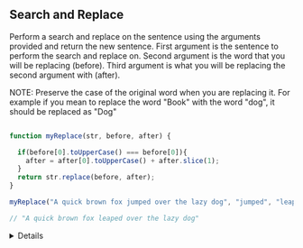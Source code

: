 ## Search and Replace

<p> Perform a search and replace on the sentence using the arguments provided and return the new sentence.
First argument is the sentence to perform the search and replace on.
Second argument is the word that you will be replacing (before).
Third argument is what you will be replacing the second argument with (after). </p>

<p>NOTE: Preserve the case of the original word when you are replacing it. For example if you mean to replace the word "Book" with the word "dog", it should be replaced as "Dog" </p>

```javascript

function myReplace(str, before, after) {

  if(before[0].toUpperCase() === before[0]){
    after = after[0].toUpperCase() + after.slice(1);
  }
  return str.replace(before, after);
}

myReplace("A quick brown fox jumped over the lazy dog", "jumped", "leaped");

// "A quick brown fox leaped over the lazy dog"
```
<details>
<p>If any before word that we want replace is case sensitive, we check and compare if the first letter of the before str is uppercased. </p>
<p>If it is, then the character of the after word str will become uppercased + we end anything afterwards with .slice() </p>
<p>Return with .replace()</p>
</details>
